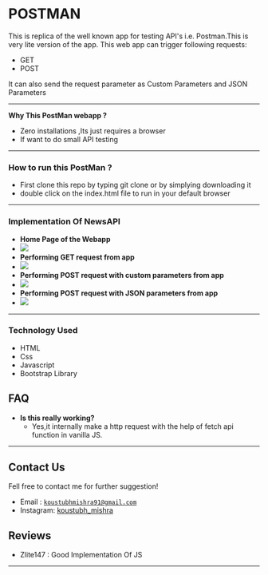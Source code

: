# POSTMAN
 This is replica of the well known app for testing API's i.e. Postman.This is very lite version of the app.
 This web app can trigger following requests:
 - GET
 - POST

 It can also send the request parameter as Custom Parameters and JSON Parameters

---

**Why This PostMan webapp ?**

- Zero installations ,Its just requires a browser
- If want to do small API testing

---

### How to run this PostMan ?

- First clone this repo by typing git clone or by simplying downloading it
- double click on the index.html file to run in your default browser 
---

### Implementation Of NewsAPI
- **Home Page of the Webapp**
- ![](1.png)
- **Performing GET request from app**
- ![](2.png)
- **Performing POST request with custom parameters from app**
- ![](3.png)
- **Performing POST request with JSON parameters from app**
- ![](4.png)


---
### Technology Used
- HTML
- Css
- Javascript
- Bootstrap Library

## FAQ

- **Is this really working?**
    - Yes,it internally make a http request with the help of fetch api function in vanilla JS.

---

## Contact Us

Fell free to contact me for further suggestion!

- Email :     <a href="koustubhmishra91@gmail.com" target="_blank">`koustubhmishra91@gmail.com`</a>
- Instagram:  <a href="https://www.instagram.com/koustubh_mishra/?r=nametag" target="_blank">koustubh_mishra</a>

## Reviews

- Zlite147 : Good Implementation Of JS  
---
